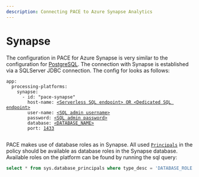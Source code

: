 ```yaml
---
description: Connecting PACE to Azure Synapse Analytics
---
```


# Synapse

The configuration in PACE for Azure Synapse is very similar to the configuration for [PostgreSQL](../../../reference/processing-platform-integrations/postgres.md). The connection with Synapse is established via a SQLServer JDBC connection. The config for looks as follows:

<pre class="language-yaml"><code class="lang-yaml">app:
  processing-platforms:
    synapse:
      - id: "pace-synapse"
        host-name: <a data-footnote-ref href="#user-content-fn-1">&#x3C;Serverless SQL endpoint> OR &#x3C;Dedicated SQL endpoint></a>
        user-name: <a data-footnote-ref href="#user-content-fn-2">&#x3C;SQL admin username></a>
        password: <a data-footnote-ref href="#user-content-fn-3">&#x3C;SQL admin password></a>
        database: <a data-footnote-ref href="#user-content-fn-4">&#x3C;DATABASE_NAME></a>
        port: <a data-footnote-ref href="#user-content-fn-5">1433</a>

</code></pre>

PACE makes use of database roles as in Synapse. All used [`Principals`](../../../data-policy/principals.md) in the policy should be available as database roles in the Synapse database. Available roles on the platform can be found by running the sql query:

```sql
select * from sys.database_principals where type_desc = 'DATABASE_ROLE'; 
```

[^1]: Either of these can be found in the azure portal under `Azure Synapse Analytics`.

[^2]: Can be found in the azure portal under `Azure Synapse Analytics`.

[^3]: The one you have chosen at creation of the Synapse workspace.

[^4]: Within the Synapse workspace

[^5]: Defaults to `1433`
